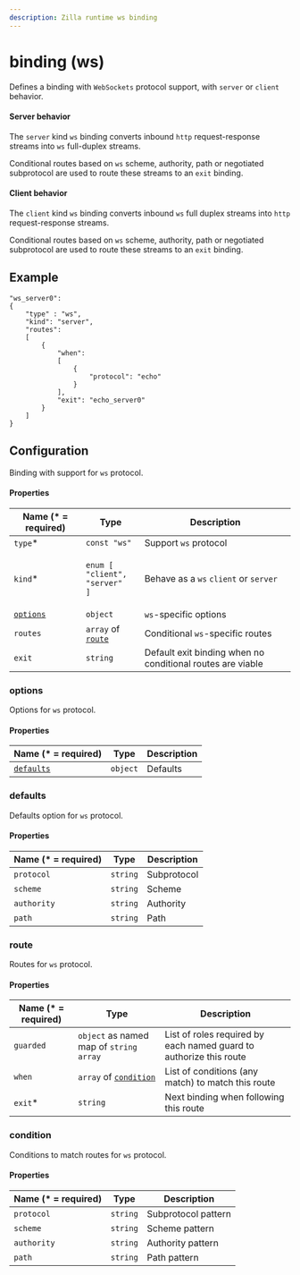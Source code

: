 ```yaml
---
description: Zilla runtime ws binding
---
```


# binding (ws)

Defines a binding with `WebSockets` protocol support, with `server` or `client` behavior.

#### Server behavior

The `server` kind `ws` binding converts inbound `http` request-response streams into `ws` full-duplex streams.

Conditional routes based on `ws` scheme, authority, path or negotiated subprotocol are used to route these streams to an `exit` binding.

#### Client behavior

The `client` kind `ws` binding converts inbound `ws` full duplex streams into `http` request-response streams.

Conditional routes based on `ws` scheme, authority, path or negotiated subprotocol are used to route these streams to an `exit` binding.

## Example

```
"ws_server0":
{
    "type" : "ws",
    "kind": "server",
    "routes":
    [
        {
            "when":
            [
                {
                    "protocol": "echo"
                }
            ],
            "exit": "echo_server0"
        }
    ]
}
```

## Configuration

Binding with support for `ws` protocol.

#### Properties

| Name (\* = required)               | Type                                                                                | Description                                                |
| ---------------------------------- | ----------------------------------------------------------------------------------- | ---------------------------------------------------------- |
| `type`\*                           | `const "ws"`                                                                        | Support `ws` protocol                                      |
| `kind`\*                           | <p><code>enum [</code><br>  <code>"client",</code><br>  <code>"server" ]</code></p> | Behave as a `ws` `client` or `server`                      |
| [`options`](binding-ws.md#options) | `object`                                                                            | `ws`-specific options                                      |
| `routes`                           | `array` of [`route`](binding-ws.md#route)                                           | Conditional `ws`-specific routes                           |
| `exit`                             | `string`                                                                            | Default exit binding when no conditional routes are viable |

### options

Options for `ws` protocol.

#### Properties

| Name (\* = required)                 | Type     | Description |
| ------------------------------------ | -------- | ----------- |
| [`defaults`](binding-ws.md#defaults) | `object` | Defaults    |

### defaults

Defaults option for `ws` protocol.

#### Properties

| Name (\* = required) | Type     | Description |
| -------------------- | -------- | ----------- |
| `protocol`           | `string` | Subprotocol |
| `scheme`             | `string` | Scheme      |
| `authority`          | `string` | Authority   |
| `path`               | `string` | Path        |

### route

Routes for `ws` protocol.

#### Properties

| Name (\* = required) | Type                                              | Description                                                        |
| -------------------- | ------------------------------------------------- | ------------------------------------------------------------------ |
| `guarded`            | `object` as named map of `string` `array`         | List of roles required by each named guard to authorize this route |
| `when`               | `array` of [`condition`](binding-ws.md#condition) | List of conditions (any match) to match this route                 |
| `exit`\*             | `string`                                          | Next binding when following this route                             |

### condition

Conditions to match routes for `ws` protocol.

#### Properties

| Name (\* = required) | Type     | Description         |
| -------------------- | -------- | ------------------- |
| `protocol`           | `string` | Subprotocol pattern |
| `scheme`             | `string` | Scheme pattern      |
| `authority`          | `string` | Authority pattern   |
| `path`               | `string` | Path pattern        |
